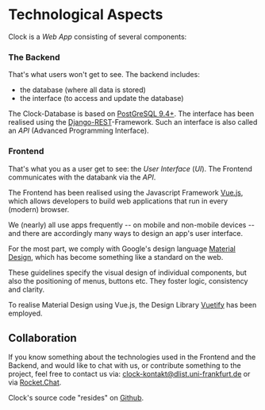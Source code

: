 # Technological Aspects

Clock is a _Web App_ consisting of several components:

### The Backend

That's what users won't get to see. The backend includes:

- the database (where all data is stored)
- the interface (to access and update the database)

The Clock-Database is based on [PostGreSQL 9.4+](https://www.postgresql.org/). The interface has been realised
using the [Django-REST](https://www.django-rest-framework.org/)-Framework. Such an interface is also called an _API_ (Advanced Programming Interface).

### Frontend

That's what you as a user get to see: the _User Interface_ (_UI_). The Frontend communicates with the databank via the _API_.

The Frontend has been realised using the Javascript Framework [Vue.js](http://vuejs.org), which allows developers to build web applications that run in every (modern) browser.

We (nearly) all use apps frequently -- on mobile and non-mobile devices -- and there are accordingly many ways to design an app's user interface.

For the most part, we comply with Google's design language [Material Design](http://material.io), which has become something like a standard on the web.

These guidelines specify the visual design of individual components, but also the positioning of menus, buttons etc. They foster logic, consistency and clarity.

To realise Material Design using Vue.js, the Design Library [Vuetify](http://vuetifyjs.com) has been employed.

## Collaboration

If you know something about the technologies used in the Frontend and the Backend, and would like to chat with us, or contribute something to the project, feel free to contact us via:
[clock-kontakt@dlist.uni-frankfurt.de](mailto:clock-kontakt@dlist.uni-frankfurt.de) or via [Rocket.Chat](https://chat.studiumdigitale.uni-frankfurt.de/channel/clock_user).

Clock's source code "resides" on [Github](https://github.com/ClockGU).
